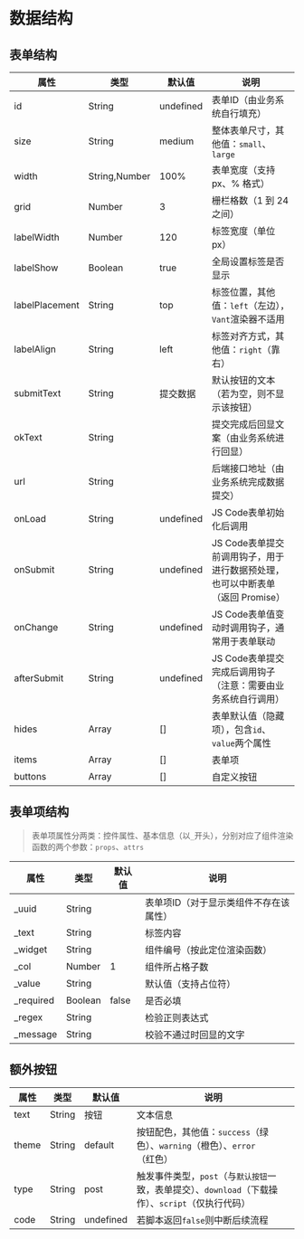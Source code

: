 # 数据结构

## 表单结构

属性|类型|默认值|说明
-|-|-|-
id|String|undefined|表单ID（由业务系统自行填充）
size|String|medium|整体表单尺寸，其他值：`small`、`large`
width|String,Number|100%|表单宽度（支持 px、% 格式）
grid|Number|3|栅栏格数（1 到 24 之间）
labelWidth|Number|120|标签宽度（单位 px）
labelShow|Boolean|true|全局设置标签是否显示
labelPlacement|String|top|标签位置，其他值：`left`（左边），`Vant`渲染器不适用
labelAlign|String|left|标签对齐方式，其他值：`right`（靠右）
submitText|String|提交数据|默认按钮的文本（若为空，则不显示该按钮）
okText|String||提交完成后回显文案（由业务系统进行回显）
url|String||后端接口地址（由业务系统完成数据提交）
onLoad|String|undefined|<Badge>JS Code</Badge>表单初始化后调用
onSubmit|String|undefined|<Badge>JS Code</Badge>表单提交前调用钩子，用于进行数据预处理，也可以中断表单（返回 Promise）
onChange|String|undefined|<Badge>JS Code</Badge>表单值变动时调用钩子，通常用于表单联动
afterSubmit|String|undefined|<Badge>JS Code</Badge>表单提交完成后调用钩子（注意：需要由业务系统自行调用）
hides|Array|[]|表单默认值（隐藏项），包含`id`、`value`两个属性
items|Array|[]|表单项
buttons|Array|[]|自定义按钮

## 表单项结构
> 表单项属性分两类：控件属性、基本信息（以`_`开头），分别对应了组件渲染函数的两个参数：`props`、`attrs`

属性|类型|默认值|说明
-|-|-|-
_uuid|String||表单项ID（对于显示类组件不存在该属性）
_text|String||标签内容
_widget|String||组件编号（按此定位渲染函数）
_col|Number|1|组件所占格子数
_value|String||默认值（支持占位符）
_required|Boolean|false|是否必填
_regex|String||检验正则表达式
_message|String||校验不通过时回显的文字

## 额外按钮

属性|类型|默认值|说明
-|-|-|-
text|String|按钮|文本信息
theme|String|default|按钮配色，其他值：`success`（绿色）、`warning`（橙色）、`error`（红色）
type|String|post|触发事件类型，`post`（与`默认按钮`一致，表单提交）、`download`（下载操作）、`script`（仅执行代码）
code|String|undefined|若脚本返回`false`则中断后续流程

